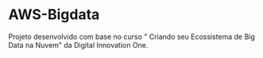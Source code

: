 # AWS-Bigdata
Projeto desenvolvido com base no curso " Criando seu Ecossistema de Big Data na Nuvem" da Digital Innovation One.
